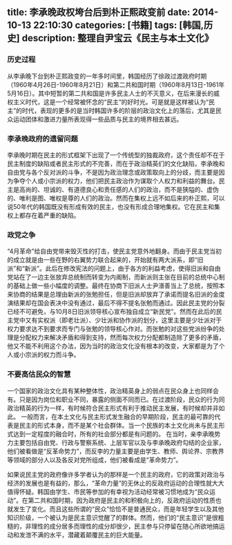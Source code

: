 title: 李承晚政权垮台后到朴正熙政变前
date: 2014-10-13 22:10:30
categories: [书籍]
tags: [韩国,历史]
description: 整理自尹宝云《民主与本土文化》
---
### 历史过程
从李承晚下台到朴正熙政变的一年多时间里，韩国经历了徐政过渡政府时期（1960年4月26日-1960年8月21日）和第二共和国时期（1960年8月13日-1961年5月16日）。其中短暂的第二共和国是许多民主人士的不灭意义，在后来漫长的威权主义时代，这是一个经常被怀念的“民主”的好时光。可是就是这样被认为“民主”的时代，表现的更多的是当时韩国许多的阶层的政治文化上的落后，尤其是民众运动团体和激进力量所表现得一些品质与民主的境界相去甚远。
<!--more-->
### 李承晚政府的遗留问题
李承晚时期在民主的形式框架下出现了一个传统型的独裁政府，这个责任却不在于民主制度的缺陷或者民主形式的不完善，而在于政治精英们的文化缺陷，李承晚和自由党与各个反对派的斗争，不是因为政治理念或政策取向上的分歧，而主要是因为争夺个人或小宗派的权力，他们把民主政治作为谋取个人权力和利益的舞台。民主是高尚的、坦诚的、有道德良心和责任感的人们的政治，而不是狭隘的、虚伪的、唯利是图、唯权是尊的人们的政治。然而在集权上远不如后来的朴正熙，可以说50年代的韩国既没有形成有效的民主，也没有形成合理地集权。它在民主和集权上都存在着严重的缺陷。

### 政党之争
“4月革命”给自由党带来毁灭性的打击，使民主党意外地翻身。而由于民主党当初的成立就是由一些在野的右翼势力联合起来的，开始就有两大派系，即“旧派”和“新派”。此后在修改宪法的问题上，由于各方的利益考虑，使得旧派和自由党站在了一边主张放弃总统制而转变为内阁制，而新派则主张在目前的总统中心制的基础上做一些小幅度的调整。最终在协商下旧派人士尹潽善当上了总统，按照本来协商的结果是总理由新派的张勉担任，但是旧派却放弃了承诺而提名旧派的金度演结果却在国会表决中没有通过，最后不得不提名张勉而通过。因此民主党的分裂已经不可避免，与10月8日旧派领导核心宣布独自成立“新民党”。然而在此后的民主党中又有实权派（即老壮派）、少壮派和协作派的划分，这里主要是少壮派对于权力要求达不到要求而专门与张勉的领导核心作对。而张勉的对这些党派纷争的处理是分配权力来解决矛盾和得到支持，然而每次权力分配都制造除了更多的矛盾，他又不能不利用这个办法，因为当时的政治文化没有根本的改变，大家都是为了个人或小宗派的权力而斗争。

### 不要高估民众的智慧
一个国家的政治文化具有某种整体性，政治精英身上的弱点在民众身上也同样会有。只是因为岗位和职业不同，暴露的侧面不同而已。在过渡阶段，民众的行为同政治精英的行为一样，有时候符合民主形式有利于推动民主发展，有时候却并非如此。
一般而言，在本土文化与民主形式发生融合的早期阶段，民主的最可靠的代表是民主的形式本身，而不是某个社会群体。当一个民族的本土文化尚未与民主形式达到一定程度的融合时，所有的社会部分都是有问题的。
在当时，亲李承晚势力主要包括自由党、行政与警察系统、上层军官以及与李承晚政府勾结的企业家，他们被看做是“反革命势力”，而反李的力量主要是由学生、教师、舆论界、宗教界等领域的部分人以及各反对党所组成，他们被看成是“革命势力”。

如果说民主党的政府像许多学者认为的那样是一个民主的政府，它的政策对政治与经济的发展也是有益的，那么，“革命力量”的无休止的反政府运动的合理性就大大值得怀疑。韩国由学生、市民等参加的有幸视为活动经常被习惯地成为“民众运动”。在第二共和国时期，因为政府是民主的和积极向上的，反政府运动的性质也就发生了变化。而且这些所谓的“民众”恰恰不是普通民众，而是年轻学生以及其他知识阶级，一个被认为是民主意识觉醒了的群体。然而，他们的“民主意识”是很粗糙的，非理性的成分居多而理性的成分却很少，民主参与只停留在随心所欲地搞运动和发泄不满的水平，潜藏着颠覆民主的巨大能量。















